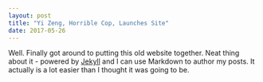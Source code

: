 ```yaml
---
layout: post
title: "Yi Zeng, Horrible Cop, Launches Site"
date: 2017-05-26
---
```


Well. Finally got around to putting this old website together. Neat thing about it - powered by [Jekyll](http://jekyllrb.com) and I can use Markdown to author my posts. It actually is a lot easier than I thought it was going to be.
